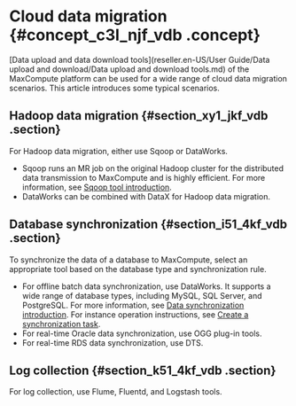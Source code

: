 # Cloud data migration {#concept_c3l_njf_vdb .concept}

[Data upload and data download tools](reseller.en-US/User Guide/Data upload and download/Data upload and download tools.md) of the MaxCompute platform can be used for a wide range of cloud data migration scenarios. This article introduces some typical scenarios.

## Hadoop data migration {#section_xy1_jkf_vdb .section}

For Hadoop data migration, either use Sqoop or DataWorks.

-   Sqoop runs an MR job on the original Hadoop cluster for the distributed data transmission to MaxCompute and is highly efficient. For more information, see [Sqoop tool introduction](http://sqoop.apache.org/).
-   DataWorks can be combined with DataX for Hadoop data migration.


## Database synchronization {#section_i51_4kf_vdb .section}

To synchronize the data of a database to MaxCompute, select an appropriate tool based on the database type and synchronization rule.

-   For offline batch data synchronization, use DataWorks. It supports a wide range of database types, including MySQL, SQL Server, and PostgreSQL. For more information, see [Data synchronization introduction](https://www.alibabacloud.com/help/doc-detail/47677.html). For instance operation instructions, see [Create a synchronization task](https://www.alibabacloud.com/help/doc-detail/30269.htm).
-   For real-time Oracle data synchronization, use OGG plug-in tools.
-   For real-time RDS data synchronization, use DTS.

## Log collection {#section_k51_4kf_vdb .section}

For log collection, use Flume, Fluentd, and Logstash tools.

